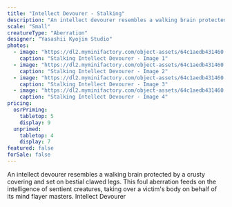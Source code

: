 ```yaml
---
title: "Intellect Devourer - Stalking"
description: "An intellect devourer resembles a walking brain protected by a crusty covering and set on bestial clawed legs. This foul aberration feeds on the intelligence of sentient creatures, taking over a victim's body on behalf of its mind flayer masters. Intellect Devourer"
scale: "Small"
creatureType: "Aberration"
designer: "Yasashii Kyojin Studio"
photos:
  - image: "https://dl2.myminifactory.com/object-assets/64c1aedb431460.09681459/images/720X720-intellectdevourer-01-ps.jpg"
    caption: "Stalking Intellect Devourer - Image 1"
  - image: "https://dl2.myminifactory.com/object-assets/64c1aedb431460.09681459/images/720X720-intellectdevourer-01-c.jpg"
    caption: "Stalking Intellect Devourer - Image 2"
  - image: "https://dl2.myminifactory.com/object-assets/64c1aedb431460.09681459/images/720X720-intellectdevourer-01-scale.jpg"
    caption: "Stalking Intellect Devourer - Image 3"
  - image: "https://dl2.myminifactory.com/object-assets/64c1aedb431460.09681459/images/720X720-intellectdevourer-01-b.jpg"
    caption: "Stalking Intellect Devourer - Image 4"
pricing:
  osrPriming:
    tabletop: 5
    display: 9
  unprimed:
    tabletop: 4
    display: 7
featured: false
forSale: false
---
```


An intellect devourer resembles a walking brain protected by a crusty covering and set on bestial clawed legs. This foul aberration feeds on the intelligence of sentient creatures, taking over a victim's body on behalf of its mind flayer masters. Intellect Devourer